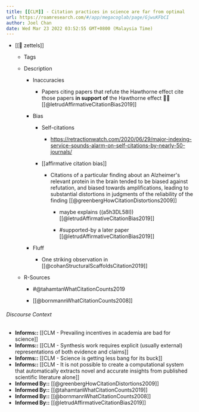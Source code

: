 ```yaml
---
title: [[CLM]] - Citation practices in science are far from optimal
url: https://roamresearch.com/#/app/megacoglab/page/GjwuKFbCI
author: Joel Chan
date: Wed Mar 23 2022 03:52:55 GMT+0800 (Malaysia Time)
---
```


- [[🌲 zettels]]

    - Tags

    - Description

        - Inaccuracies

            - Papers citing papers that refute the Hawthorne effect cite those papers **in support of** the Hawthorne effect 🤦‍♂️ [[@letrudAffirmativeCitationBias2019]]

        - Bias

            - Self-citations

                - https://retractionwatch.com/2020/06/29/major-indexing-service-sounds-alarm-on-self-citations-by-nearly-50-journals/

            - [[affirmative citation bias]]

                - Citations of a particular finding about an Alzheimer's relevant protein in the brain tended to be biased against refutation, and biased towards amplifications, leading to substantial distortions in judgments of the reliability of the finding [[@greenbergHowCitationDistortions2009]]

                    - maybe explains ((a5h3DL58I)) [[@letrudAffirmativeCitationBias2019]]

                    - #supported-by a later paper [[@letrudAffirmativeCitationBias2019]]

        - Fluff

            - One striking observation in [[@cohanStructuralScaffoldsCitation2019]]

    - R-Sources

        - #@tahamtanWhatCitationCounts2019

        - [[@bornmannWhatCitationCounts2008]]

###### Discourse Context

- **Informs::** [[CLM - Prevailing incentives in academia are bad for science]]
- **Informs::** [[CLM - Synthesis work requires explicit (usually external) representations of both evidence and claims]]
- **Informs::** [[CLM - Science is getting less bang for its buck]]
- **Informs::** [[CLM - It is not possible to create a computational system that automatically extracts novel and accurate insights from published scientific literature alone]]
- **Informed By::** [[@greenbergHowCitationDistortions2009]]
- **Informed By::** [[@tahamtanWhatCitationCounts2019]]
- **Informed By::** [[@bornmannWhatCitationCounts2008]]
- **Informed By::** [[@letrudAffirmativeCitationBias2019]]
